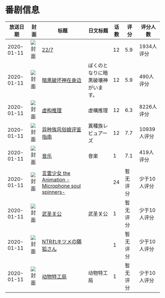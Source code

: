 # 番剧信息

|放送日期|封面|标题|日文标题|话数|评分|评分人数|
|---|---|---|---|---|---|---|
|2020-01-11|![封面](https://lain.bgm.tv/pic/cover/c/a3/e3/220445_js4r6.jpg)|[22/7](https://bangumi.tv/subject/220445)||12|5.9|1934人评分|
|2020-01-11|![封面](https://lain.bgm.tv/pic/cover/c/3d/29/260619_oeL0L.jpg)|[暗黑破坏神在身边](https://bangumi.tv/subject/260619)|ぼくのとなりに暗黒破壊神がいます。|12|5.9|490人评分|
|2020-01-11|![封面](https://lain.bgm.tv/pic/cover/c/6c/3b/271687_1326P.jpg)|[虚构推理](https://bangumi.tv/subject/271687)|虚構推理|12|6.3|8226人评分|
|2020-01-11|![封面](https://lain.bgm.tv/pic/cover/c/dc/8a/285482_c5RRj.jpg)|[异种族风俗娘评鉴指南](https://bangumi.tv/subject/285482)|異種族レビュアーズ|12|7.7|10939人评分|
|2020-01-11|![封面](https://lain.bgm.tv/pic/cover/c/09/f6/292264_M2cmO.jpg)|[音乐](https://bangumi.tv/subject/292264)|音楽|1|7.1|419人评分|
|2020-01-11|![封面](https://lain.bgm.tv/pic/cover/c/14/23/297468_X5iKJ.jpg)|[言霊少女 the Animation -Microphone soul spinners-](https://bangumi.tv/subject/297468)||24|暂无评分|少于10人评分|
|2020-01-11|![封面](https://lain.bgm.tv/pic/cover/c/99/1a/330999_7585p.jpg)|[武圣关公](https://bangumi.tv/subject/330999)|武圣关公|1|暂无评分|少于10人评分|
|2020-01-11|![封面](https://bangumi.tv/img/no_icon_subject.png)|[NTRれキツメの瞞狐さん](https://bangumi.tv/subject/365795)||1|暂无评分|少于10人评分|
|2020-01-11|![封面](https://lain.bgm.tv/pic/cover/c/8f/92/487334_GlWaj.jpg)|[动物特工局](https://bangumi.tv/subject/487334)|动物特工局|1|暂无评分|少于10人评分|
